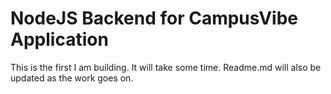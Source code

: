 # NodeJS Backend for CampusVibe Application

This is the first I am building. It will take some time.
Readme.md will also be updated as the work goes on.